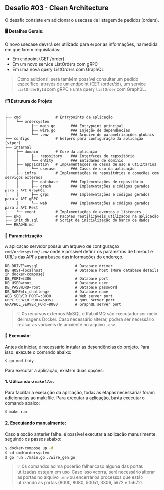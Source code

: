 ## Desafio #03 - Clean Architecture

O desafio consiste em adicionar o usecase de listagem de pedidos (orders).

#### 🖥️ Detalhes Gerais:

O novo usecase deverá ser utilizado para expor as informações, na medida em que forem requisitadas:
- Em endpoint (GET /order)
- Em um novo service ListOrders com gRPC
- Em uma nova query ListOrders com GraphQL

> Como adicional, será também possível consultar um pedido específico, através de um endpoint (GET /order/:id), um service `ListOrderById` com gRPC e uma query `listOrder` com GraphQL.

#### 🗂️ Estrutura do Projeto
    .
    ├── cmd                # Entrypoints da aplicação
    │    └── ordersystem   
    │           ├── main.go       ### Entrypoint principal
    │           ├── wire.go       ### Injeção de dependências
    │           └── .env          ### Arquivo de parametrizações globais
    ├── configs            # helpers para configuração da aplicação (viper)
    ├── internal
    │    ├── domain        # Core da aplicação
    │    │      ├── repository    ### Interfaces de repositório
    │    │      └── entity        ### Entidades de domínio
    │    ├── application   # Implementações de casos de uso e utilitários
    │    │      └── usecase       ### Casos de uso da aplicação
    │    ├── infra         # Implementações de repositórios e conexões com serviços externos
    │    │      ├── database      ### Implementações de repositório
    │    │      ├── graph         ### Implementações e códigos gerados para a API GraphQL
    │    │      ├── grpc          ### Implementações e códigos gerados para a API gRPC
    │    │      └── web           ### Implementações e códigos gerados para a API Rest
    │    └── event         # Implementações de eventos e listeners
    ├── pkg                # Pacotes reutilizáveis utilizados na aplicação
    ├── init_db.sql        # Script de inicialização do banco de dados
    └── README.md

#### 🧭 Parametrização
A aplicação servidor possui um arquivo de configuração `cmd/ordersystem/.env` onde é possível definir os parâmetros de timeout e URL's das API's para busca das informações do endereço.

```
DB_DRIVER=mysql                 # Database driver
DB_HOST=localhost               # Database host (More database details in docker-compose)
DB_PORT=3306                    # Database port
DB_USER=root                    # Database user
DB_PASSWORD=root                # Database password
DB_NAME=fc_challenge            # Database name
WEB_SERVER_PORT=:8000           # Web server port
GRPC_SERVER_PORT=50051          # gRPC server port
GRAPHQL_SERVER_PORT=8080        # GraphQL server port
```

> 💡 Os recursos externos MySQL e RabbitMQ são executador por meio de imagens Docker. Caso necessário alterar, poderá ser necessário revisar as variáveis de ambiente no arquivo `.env`.

#### 🚀 Execução:
Antes de iniciar, é necessário instalar as dependências do projeto. Para isso, execute o comando abaixo:
```bash
$ go mod tidy
```

Para executar a aplicação, existem duas opções:

#### 1. Utilizando o `makefile`:
Para facilitar a execução da aplicação, todas as etapas necessárias foram adicionadas ao makefile. Para executar a aplicação, basta executar o comando abaixo:
```bash
$ make run
```

#### 2. Executando manualmente:
Caso a opção anterior falhe, é possível executar a aplicação manualmente, seguindo os passos abaixo:
```bash
$ docker-compose up -d
$ cd cmd/ordersystem
$ go run ./main.go ./wire_gen.go
```

> 💡 Os comandos acima poderão falhar caso alguma das portas utilizadas estejam em uso. Caso isso ocorra, será necessário alterar as portas no arquivo `.env` ou encerrar os processos que estão utilizando as portas (8000, 8080, 50051, 3306, 5672 e 15672).

